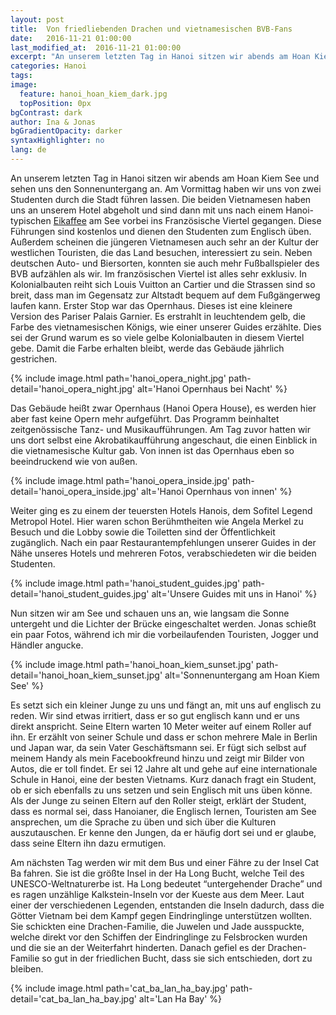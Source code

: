 ```yaml
---
layout: post
title:  Von friedliebenden Drachen und vietnamesischen BVB-Fans
date:   2016-11-21 01:00:00
last_modified_at:  2016-11-21 01:00:00
excerpt: "An unserem letzten Tag in Hanoi sitzen wir abends am Hoan Kiem See und sehen uns den Sonnenuntergang an."
categories: Hanoi
tags:
image:
  feature: hanoi_hoan_kiem_dark.jpg
  topPosition: 0px
bgContrast: dark
author: Ina & Jonas
bgGradientOpacity: darker
syntaxHighlighter: no
lang: de
---
```

An unserem letzten Tag in Hanoi sitzen wir abends am Hoan Kiem See und sehen uns den Sonnenuntergang an. Am Vormittag haben wir uns von zwei Studenten durch die Stadt führen lassen. Die beiden Vietnamesen haben uns an unserem Hotel abgeholt und sind dann mit uns nach einem Hanoi-typischen <a href="https://en.wikipedia.org/wiki/Egg_coffee" target="blank">Eikaffee</a> am See vorbei ins Französische Viertel gegangen.
Diese Führungen sind kostenlos und dienen den Studenten zum Englisch üben. Außerdem scheinen die jüngeren Vietnamesen auch sehr an der Kultur der westlichen Touristen, die das Land besuchen, interessiert zu sein. Neben deutschen Auto- und Biersorten, konnten sie auch mehr Fußballspieler des BVB aufzählen als wir.
Im französischen Viertel ist alles sehr exklusiv. In Kolonialbauten reiht sich Louis Vuitton an Cartier und die Strassen sind so breit, dass man im Gegensatz zur Altstadt bequem auf dem Fußgängerweg laufen kann. Erster Stop war das Opernhaus. Dieses ist eine kleinere Version des Pariser Palais Garnier. Es erstrahlt in leuchtendem gelb, die Farbe des vietnamesischen Königs, wie einer unserer Guides erzählte. Dies sei der Grund warum es so viele gelbe Kolonialbauten in diesem Viertel gebe. Damit die Farbe erhalten bleibt, werde das Gebäude jährlich gestrichen.

{% include image.html path='hanoi_opera_night.jpg' path-detail='hanoi_opera_night.jpg' alt='Hanoi Opernhaus bei Nacht' %}

Das Gebäude heißt zwar Opernhaus (Hanoi Opera House), es werden hier aber fast keine Opern mehr aufgeführt. Das Programm beinhaltet zeitgenössische Tanz- und Musikaufführungen.
Am Tag zuvor hatten wir uns dort selbst eine Akrobatikaufführung angeschaut, die einen Einblick in die vietnamesische Kultur gab. Von innen ist das Opernhaus eben so beeindruckend wie von außen.

{% include image.html path='hanoi_opera_inside.jpg' path-detail='hanoi_opera_inside.jpg' alt='Hanoi Opernhaus von innen' %}

Weiter ging es zu einem der teuersten Hotels Hanois, dem Sofitel Legend Metropol Hotel. Hier waren schon Berühmtheiten wie Angela Merkel zu Besuch und die Lobby sowie die Toiletten sind der Öffentlichkeit zugänglich.
Nach ein paar Restaurantempfehlungen unserer Guides in der Nähe unseres Hotels und mehreren Fotos, verabschiedeten wir die beiden Studenten.

{% include image.html path='hanoi_student_guides.jpg' path-detail='hanoi_student_guides.jpg' alt='Unsere Guides mit uns in Hanoi' %}

Nun sitzen wir am See und schauen uns an, wie langsam die Sonne untergeht und die Lichter der Brücke eingeschaltet werden. Jonas schießt ein paar Fotos, während ich mir die vorbeilaufenden Touristen, Jogger und Händler angucke.

{% include image.html path='hanoi_hoan_kiem_sunset.jpg' path-detail='hanoi_hoan_kiem_sunset.jpg' alt='Sonnenuntergang am Hoan Kiem See' %}

Es setzt sich ein kleiner Junge zu uns und fängt an, mit uns auf englisch zu reden. Wir sind etwas irritiert, dass er so gut englisch kann und er uns direkt anspricht. Seine Eltern warten 10 Meter weiter auf einem Roller auf ihn. Er erzählt von seiner Schule und dass er schon mehrere Male in Berlin und Japan war, da sein Vater Geschäftsmann sei. Er fügt sich selbst auf meinem Handy als mein Facebookfreund hinzu und zeigt mir Bilder von Autos, die er toll findet. Er sei 12 Jahre alt und gehe auf eine internationale Schule in Hanoi, eine der besten Vietnams. Kurz danach fragt ein Student, ob er sich ebenfalls zu uns setzen und sein Englisch mit uns üben könne. Als der Junge zu seinen Eltern auf den Roller steigt, erklärt der Student, dass es normal sei, dass Hanoianer, die Englisch lernen, Touristen am See ansprechen, um die Sprache zu üben und sich über die Kulturen auszutauschen. Er kenne den Jungen, da er häufig dort sei und er glaube, dass seine Eltern ihn dazu ermutigen.

Am nächsten Tag werden wir mit dem Bus und einer Fähre zu der Insel Cat Ba fahren. Sie ist die größte Insel in der Ha Long Bucht, welche Teil des UNESCO-Weltnaturerbe ist. Ha Long bedeutet “untergehender Drache” und es ragen unzählige Kalkstein-Inseln vor der Kueste aus dem Meer. Laut einer der verschiedenen Legenden, entstanden die Inseln dadurch, dass die Götter Vietnam bei dem Kampf gegen Eindringlinge unterstützen wollten. Sie schickten eine Drachen-Familie, die Juwelen und Jade ausspuckte, welche direkt vor den Schiffen der Eindringlinge zu Felsbrocken wurden und die sie an der Weiterfahrt hinderten. Danach gefiel es der Drachen-Familie so gut in der friedlichen Bucht, dass sie sich entschieden, dort zu bleiben.

{% include image.html path='cat_ba_lan_ha_bay.jpg' path-detail='cat_ba_lan_ha_bay.jpg' alt='Lan Ha Bay' %}
